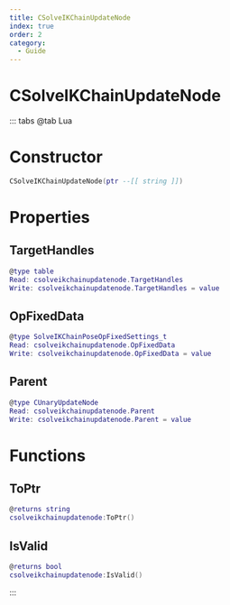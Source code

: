 ```yaml
---
title: CSolveIKChainUpdateNode
index: true
order: 2
category:
  - Guide
---
```


# CSolveIKChainUpdateNode

::: tabs
@tab Lua
# Constructor
```lua
CSolveIKChainUpdateNode(ptr --[[ string ]])
```
# Properties
## TargetHandles 
```lua
@type table
Read: csolveikchainupdatenode.TargetHandles
Write: csolveikchainupdatenode.TargetHandles = value
```
## OpFixedData 
```lua
@type SolveIKChainPoseOpFixedSettings_t
Read: csolveikchainupdatenode.OpFixedData
Write: csolveikchainupdatenode.OpFixedData = value
```
## Parent 
```lua
@type CUnaryUpdateNode
Read: csolveikchainupdatenode.Parent
Write: csolveikchainupdatenode.Parent = value
```
# Functions
## ToPtr
```lua
@returns string
csolveikchainupdatenode:ToPtr()
```
## IsValid
```lua
@returns bool
csolveikchainupdatenode:IsValid()
```

:::